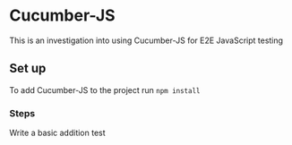 # Cucumber-JS

This is an investigation into using Cucumber-JS for E2E JavaScript testing

## Set up

To add Cucumber-JS to the project run `npm install`


### Steps

Write a basic addition test

